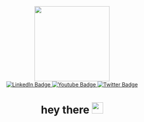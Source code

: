 <div id="header" align="center">
  <img src="https://media.giphy.com/media/v1.Y2lkPTc5MGI3NjExMDFkNjVmNWZkOWZiZmZmY2I3ZjIxN2RmYmIzZmIyNGE5NDQxNWZiOSZjdD1z/jdPMeyv9rn0hZHh8n9/giphy.gif" width="200"/>
</div>
<div id="badges" align="center">
  <a href="https://www.linkedin.com/in/dharamrajafzalpurkar/">
    <img src="https://img.shields.io/badge/LinkedIn-blue?style=for-the-badge&logo=linkedin&logoColor=white" alt="LinkedIn Badge"/>
  </a>
  <a href="your-youtube-URL">
    <img src="https://img.shields.io/badge/YouTube-red?style=for-the-badge&logo=youtube&logoColor=white" alt="Youtube Badge"/>
  </a>
  <a href="your-twitter-URL">
    <img src="https://img.shields.io/badge/Twitter-blue?style=for-the-badge&logo=twitter&logoColor=white" alt="Twitter Badge"/>
  </a>
</div>
<div id="badges" align="center">
<img src="https://komarev.com/ghpvc/?username=techgurud&style=flat-square&color=blue" alt=""/>
</div>
<h1 align="center">
  hey there
  <img src="https://media.giphy.com/media/hvRJCLFzcasrR4ia7z/giphy.gif" width="30px"/>
</h1>


